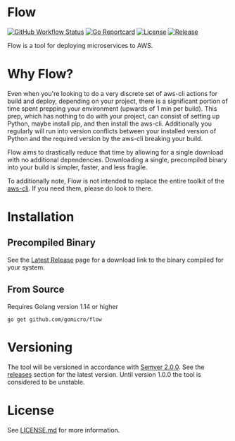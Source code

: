 # Flow
[![GitHub Workflow Status](https://img.shields.io/github/workflow/status/gomicro/flow/Build/master)](https://github.com/gomicro/flow/actions?query=workflow%3ABuild+branch%3Amaster)
[![Go Reportcard](https://goreportcard.com/badge/github.com/gomicro/flow)](https://goreportcard.com/report/github.com/gomicro/flow)
[![License](https://img.shields.io/github/license/gomicro/flow.svg)](https://github.com/gomicro/flow/blob/master/LICENSE.md)
[![Release](https://img.shields.io/github/release/gomicro/flow.svg)](https://github.com/gomicro/flow/releases/latest)

Flow is a tool for deploying microservices to AWS.

# Why Flow?

Even when you're looking to do a very discrete set of aws-cli actions for build and deploy, depending on your project, there is a significant portion of time spent prepping your environment (upwards of 1 min per build). This prep, which has nothing to do with your project, can consist of setting up Python, maybe install pip, and then install the aws-cli. Additionally you regularly will run into version conflicts between your installed version of Python and the required version by the aws-cli breaking your build.

Flow aims to drastically reduce that time by allowing for a single download with no additional dependencies. Downloading a single, precompiled binary into your build is simpler, faster, and less fragile.

To additionally note, Flow is not intended to replace the entire toolkit of the [aws-cli](https://github.com/aws/aws-cli). If you need them, please do look to there.

# Installation

## Precompiled Binary

See the [Latest Release](https://github.com/gomicro/flow/releases/latest) page for a download link to the binary compiled for your system.

## From Source

Requires Golang version 1.14 or higher

```
go get github.com/gomicro/flow
```

# Versioning

The tool will be versioned in accordance with [Semver 2.0.0](http://semver.org).  See the [releases](https://github.com/gomicro/forge/releases) section for the latest version.  Until version 1.0.0 the tool is considered to be unstable.

# License
See [LICENSE.md](./LICENSE.md) for more information.


